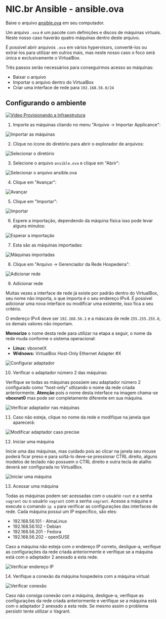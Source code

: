 # NIC.br Ansible - ansible.ova

Baixe o arquivo [ansible.ova](https://drive.google.com/file/d/1orTDlmB6Hn9jfBi7LTJNgsZ-YIkmiwyz) em seu computador.

Um arquivo `.ova` é um pacote com definições e discos de máquinas virtuais. Neste nosso caso haverão quatro máquinas dentro deste arquivo.

É possível abrir arquivos `.ova` em vários hypervisors, convertê-los ou extraí-los para utilizar em outros mais, mas neste nosso caso o foco será única e exclusivamente o VirtualBox.

Três passos serão necessários para conseguirmos acesso as máquinas:

- Baixar o arquivo
- Importar o arquivo dentro do VirtualBox
- Criar uma interface de rede para `192.168.56.0/24`

## Configurando o ambiente

[![Video Provisionando a Infraestrutura](../images/youtube-video.png)](https://youtu.be/wBf5cTtke74 "Video Provisionando a Infraestrutura")

1. Importe as máquinas cliando no menu "Arquivo -> Importar Applicance":

![Importar as máquinas](../images/virtualbox-01.png)

2. Clique no ícone do diretório para abrir o explorador de arquivos:

![Selecionar o diretório](../images/virtualbox-02.png)

3. Selecione o arquivo `ansible.ova` e clique em "Abrir":

![Selecionar o arquivo ansible.ova](../images/virtualbox-03.png)

4. Clique em "Avançar":

![Avançar](../images/virtualbox-04.png)

5. Clique em "Importar":

![Importar](../images/virtualbox-05.png)

6. Espere a importação, dependendo da máquina física isso pode levar alguns minutos:

![Esperar a importação](../images/virtualbox-06.png)

7. Esta são as máquinas importadas:

![Máquinas importadas](../images/virtualbox-07.png)

8. Clique em "Arquivo -> Gerenciador da Rede Hospedeira":

![Adicionar rede](../images/virtualbox-08.png)

9. Adicionar rede

Muitas vezes a interface de rede já existe por padrão dentro do VirtualBox, seu nome não importa, o que importa é o seu endereço IPv4. É possível adicionar uma nova interface ou modificar uma existente, isso fica a seu critério.

O endereço IPv4 deve ser `192.168.56.1` e a máscara de rede `255.255.255.0`, os demais valores não importam.

**Memorize** o nome desta rede para utilizar na etapa a seguir, o nome da rede muda conforme o sistema operacional:

- **Linux:** vboxnetX
- **Widnows:** VirtualBox Host-Only Ethernet Adapter #X

![Configurar adaptador](../images/virtualbox-09.png)

10. Verificar o adaptador número 2 das máquinas:

Verifique se todas as máquinas possúem seu adaptador número 2 configurado como "host-only" utlizando o nome da rede criada anteriormente. **Atenção** pois o nome desta interface na imagem chama-se **vboxnet0** mas pode ser completamente diferente em sua máquina.

![Verificar adaptador nas máquinas](../images/virtualbox-10.png)

11. Caso não esteja, clique no nome da rede e modifique na janela que aparecerá:

![Modificar adaptador caso precise](../images/virtualbox-11.png)

12. Iniciar uma máquina

Inicie uma das máquinas, mas cuidado pois ao clicar na janela seu mouse poderá ficar preso e para soltá-lo deve-se pressionar CTRL direito, alguns modelos de teclado não possuem o CTRL direito e outra tecla de atalho deverá ser configurada no VirtualBox.

![Iniciar uma máquina](../images/virtualbox-12.png)

13. Acessar uma máquina

Todas as máquinas podem ser acessadas com o usuário `root` e a senha `vagrant` ou o usuário `vagrant` com a senha `vagrant`.
Acesse a máquina e execute o comando `ip a` para verificar as configurações das interfaces de rede.
Cada máquina possuí um IP específico, são eles:

- 192.168.56.101 - AlmaLinux
- 192.168.56.102 - Debian
- 192.168.56.201 - Fedora
- 192.168.56.202 - openSUSE

Caso a máquina não esteja com o endereço IP correto, desligue-a, verifique as configurações da rede criada anteriormente e verifique se a máquina está com o adaptador 2 anexado a esta rede.

![Verificar endereço IP](../images/virtualbox-13.png)

14. Verifique a conexão da máquina hospedeira com a máquina virtual:

![Verificar conexão](../images/virtualbox-14.png)

Caso não consiga conexão com a máquina, desligue-a, verifique as configurações da rede criada anteriormente e verifique se a máquina está com o adaptador 2 anexado a esta rede. Se mesmo assim o problema persistir tente utilizar o Vagrant.
